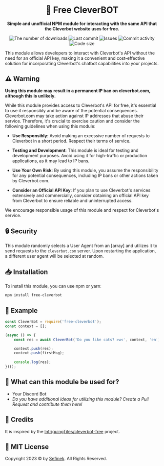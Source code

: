 <div align="center">
    <h1>🤖 Free CleverBOT</h1>
    <p>
        <b>Simple and unofficial NPM module for interacting with the same API that the Cleverbot website uses for free.</b>
    </p>
    <a href="https://www.npmjs.com/package/free-cleverbot" target="_blank" title="free-cleverbot - npm" style="text-decoration:none">
        <img src="https://img.shields.io/npm/dt/free-cleverbot?maxAge=3600" alt="The number of downloads">
        <img src="https://img.shields.io/github/last-commit/sefinek24/free-cleverbot" alt="Last commit">
        <img src="https://img.shields.io/github/issues/sefinek24/free-cleverbot" alt="Issues">
        <img src="https://img.shields.io/github/commit-activity/w/sefinek24/free-cleverbot" alt="Commit activity">
        <img src="https://img.shields.io/github/languages/code-size/sefinek24/free-cleverbot" alt="Code size">
    </a>
</div>

This module allows developers to interact with Cleverbot's API without the need for an official API key, making it a convenient and cost-effective solution for incorporating Cleverbot's chatbot capabilities into your projects.

## ⚠️ Warning
**Using this module may result in a permanent IP ban on cleverbot.com, although this is unlikely.**

While this module provides access to Cleverbot's API for free, it's essential to use it responsibly and be aware of the potential consequences. Cleverbot.com may take action against IP addresses that abuse their service. Therefore, it's crucial to exercise caution and consider the following guidelines when using this module:

- **Use Responsibly**: Avoid making an excessive number of requests to Cleverbot in a short period. Respect their terms of service.

- **Testing and Development**: This module is ideal for testing and development purposes. Avoid using it for high-traffic or production applications, as it may lead to IP bans.

- **Use Your Own Risk**: By using this module, you assume the responsibility for any potential consequences, including IP bans or other actions taken by Cleverbot.com.

- **Consider an Official API Key**: If you plan to use Cleverbot's services extensively and commercially, consider obtaining an official API key from Cleverbot to ensure reliable and uninterrupted access.

We encourage responsible usage of this module and respect for Cleverbot's service.

## 🔒 Security
This module randomly selects a User Agent from an [array] and utilizes it to send requests to the `cleverbot.com` server. Upon restarting the application, a different user agent will be selected at random.

## 📥 Installation
To install this module, you can use npm or yarn:

```bash
npm install free-cleverbot
```

## 🏓 Example
```js
const CleverBot = require('free-cleverbot');
const context = [];

(async () => {
    const res = await CleverBot('Do you like cats? >w<', context, 'en'); // input, conversation context, language

    context.push(res);
    context.push(firstMsg);
    
    console.log(res);
})();
```

## 🤔 What can this module be used for?
- Your Discord Bot
- *Do you have additional ideas for utilizing this module? Create a Pull Request and contribute them here!*

## 💜 Credits
It is inspired by the [IntriguingTiles/cleverbot-free](https://github.com/IntriguingTiles/cleverbot-free) project.

## 📝 MIT License
Copyright 2023 © by [Sefinek](https://sefinek.net). All Rights Reserved.